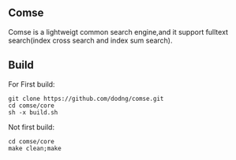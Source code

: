 ## Comse

Comse is a lightweigt common search engine,and it support fulltext search(index cross search and index sum search).

## Build

For First build:

```
git clone https://github.com/dodng/comse.git
cd comse/core
sh -x build.sh
```

Not first build:

```
cd comse/core
make clean;make
```
